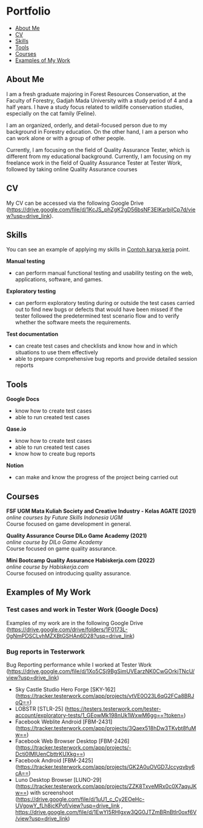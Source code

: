 # Portfolio
- [About Me](#about-me)
- [CV](#cv)
- [Skills](#skills)
- [Tools](#tools)
- [Courses](#courses)
- [Examples of My Work](#examples-of-my-work)
 
## About Me

I am a fresh graduate majoring in Forest Resources Conservation, at the Faculty of Forestry, Gadjah Mada University with a study period of 4 and a half years. I have a study focus related to wildlife conservation studies, especially on the cat family (Feline).

I am an organized, orderly, and detail-focused person due to my background in Forestry education. On the other hand, I am a person who can work alone or with a group of other people.

Currently, I am focusing on the field of Quality Assurance Tester, which is different from my educational background. Currently, I am focusing on my freelance work in the field of Quality Assurance Tester at Tester Work, followed by taking online Quality Assurance courses

## CV
My CV can be accessed via the following Google Drive (https://drive.google.com/file/d/1KcJS_phZgK2gD56bsNF3EIKarbjICp7d/view?usp=drive_link).

## Skills

You can see an example of applying my skills in [Contoh karya kerja](#contoh-karya-kerja) point. 

__Manual testing__
  * can perform manual functional testing and usability testing on the web, applications, software, and games.
    
__Exploratory testing__
  * can perform exploratory testing during or outside the test cases carried out to find new bugs or defects that would have been missed if the tester followed the predetermined test scenario flow and to verify whether the software meets the requirements.

__Test documentation__
  * can create test cases and checklists and know how and in which situations to use them effectively
  * able to prepare comprehensive bug reports and provide detailed session reports
    
## Tools

__Google Docs__
  * know how to create test cases
  * able to run created test cases
    
__Qase.io__
  * know how to create test cases
  * able to run created test cases
  * know how to create bug reports
    
__Notion__
  * can make and know the progress of the project being carried out

## Courses

__FSF UGM Mata Kuliah Society and Creative Industry - Kelas AGATE (2021)__  
*online courses by Future Skills Indonesia UGM*  
Course focused on game development in general.  

__Quality Assurance Course DILo Game Academy (2021)__  
*online course by DILo Game Academy*  
Course focused on game quality assurance.   

__Mini Bootcamp Quality Assurance Habiskerja.com (2022)__  
*online course by Habiskerja.com*  
Course focused on introducing quality assurance.   

## Examples of My Work

### Test cases and work in Tester Work (Google Docs)
Examples of my work are in the following Google Drive (https://drive.google.com/drive/folders/1F0173L-0gNmPDSCLvhMZXBtGSHAn6D28?usp=drive_link)

### Bug reports in Testerwork
Bug Reporting performance while I worked at Tester Work (https://drive.google.com/file/d/1Xo5CSj9BgSimUVEarzNK0CwGOrkjTNcU/view?usp=drive_link)
- Sky Castle Studio Hero Forge [SKY-162] (https://tracker.testerwork.com/app/projects/vtVE0O23L6qG2FCa8BRJoQ==)
- LOBSTR [STLR-25] (https://testers.testerwork.com/tester-account/exploratory-tests/1_GEowMk198nUk1WxwM6gg==?token=)
- Facebook Weblite Android [FBM-2431] (https://tracker.testerwork.com/app/projects/3Qaex518hDw3TKvbt8fuMw==)
- Facebook Web Browser Desktop [FBM-2426] (https://tracker.testerwork.com/app/projects/-Dcti0IMlUenCbttrKUXkg==)
- Facebook Android [FBM-2425] (https://tracker.testerwork.com/app/projects/GK2A0uOVGD7Jccyqvby6cA==)
- Luno Desktop Browser [LUNO-29] (https://tracker.testerwork.com/app/projects/ZZK8TxveMRx0c0X7aqyJKw==) with screenshoot (https://drive.google.com/file/d/1uU1_c_Cy2EOeHc-UVgowY_fLh8jcKPof/view?usp=drive_link , https://drive.google.com/file/d/1EwYI5RHlgxw3QG0JTZmBRnBtlr0oxf6V/view?usp=drive_link) 
